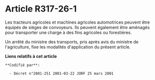 # Article R317-26-1

Les tracteurs agricoles et machines agricoles automotrices peuvent être équipés de sièges de convoyeurs. Ils peuvent
également être aménagés pour transporter une charge à des fins agricoles ou forestières.

Un arrêté du ministre des transports, pris après avis du ministre de l'agriculture, fixe les modalités d'application du
présent article.

**Liens relatifs à cet article**

	**Codifié par**:

	  - Décret n°2001-251 2001-03-22 JORF 25 mars 2001

